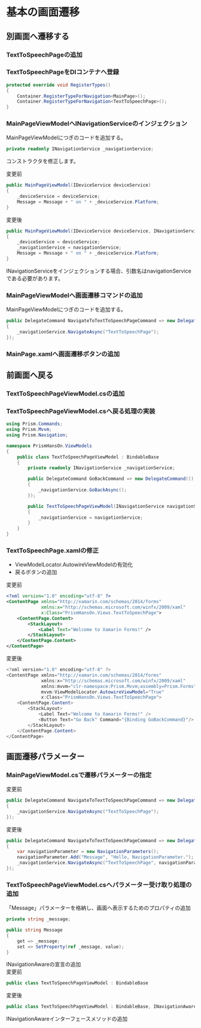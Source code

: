 # 基本の画面遷移

## 別画面へ遷移する  

### TextToSpeechPageの追加



### TextToSpeechPageをDIコンテナへ登録  

```cs
protected override void RegisterTypes()
{
    Container.RegisterTypeForNavigation<MainPage>();
    Container.RegisterTypeForNavigation<TextToSpeechPage>();
}
```

### MainPageViewModelへINavigationServiceのインジェクション  

MainPageViewModelにつぎのコードを追加する。  

```cs
private readonly INavigationService _navigationService;
```

コンストラクタを修正します。  

変更前
```cs
public MainPageViewModel(IDeviceService deviceService)
{
    _deviceService = deviceService;
    Message = Message + " on " + _deviceService.Platform;
}
```

変更後
```cs
public MainPageViewModel(IDeviceService deviceService, INavigationService navigationService)
{
    _deviceService = deviceService;
    _navigationService = navigationService;
    Message = Message + " on " + _deviceService.Platform;
}
```

INavigationServiceをインジェクションする場合、引数名はnavigationServiceである必要があります。

### MainPageViewModelへ画面遷移コマンドの追加

MainPageViewModelにつぎのコードを追加する。  

```cs
public DelegateCommand NavigateToTextToSpeechPageCommand => new DelegateCommand(() =>
{
    _navigationService.NavigateAsync("TextToSpeechPage");
});
```

### MainPage.xamlへ画面遷移ボタンの追加  

## 前画面へ戻る  

### TextToSpeechPageViewModel.csの追加

### TextToSpeechPageViewModel.csへ戻る処理の実装  

```cs
using Prism.Commands;
using Prism.Mvvm;
using Prism.Navigation;

namespace PrismHansOn.ViewModels
{
    public class TextToSpeechPageViewModel : BindableBase
    {
        private readonly INavigationService _navigationService;

        public DelegateCommand GoBackCommand => new DelegateCommand(() =>
        {
            _navigationService.GoBackAsync();
        });

        public TextToSpeechPageViewModel(INavigationService navigationService)
        {
            _navigationService = navigationService;
        }
    }
}
```

### TextToSpeechPage.xamlの修正  

* ViewModelLocator.AutowireViewModelの有効化  
* 戻るボタンの追加  

変更前  
```xml
<?xml version="1.0" encoding="utf-8" ?>
<ContentPage xmlns="http://xamarin.com/schemas/2014/forms"
             xmlns:x="http://schemas.microsoft.com/winfx/2009/xaml"
             x:Class="PrismHansOn.Views.TextToSpeechPage">
    <ContentPage.Content>
        <StackLayout>
            <Label Text="Welcome to Xamarin Forms!" />
        </StackLayout>
    </ContentPage.Content>
</ContentPage>
```

変更後
```cs
<?xml version="1.0" encoding="utf-8" ?>
<ContentPage xmlns="http://xamarin.com/schemas/2014/forms"
             xmlns:x="http://schemas.microsoft.com/winfx/2009/xaml"
             xmlns:mvvm="clr-namespace:Prism.Mvvm;assembly=Prism.Forms"
             mvvm:ViewModelLocator.AutowireViewModel="True"
             x:Class="PrismHansOn.Views.TextToSpeechPage">
    <ContentPage.Content>
        <StackLayout>
            <Label Text="Welcome to Xamarin Forms!" />
            <Button Text="Go Back" Command="{Binding GoBackCommand}"/>
        </StackLayout>
    </ContentPage.Content>
</ContentPage>
```

## 画面遷移パラメーター  

### MainPageViewModel.csで遷移パラメーターの指定  

変更前  
```cs
public DelegateCommand NavigateToTextToSpeechPageCommand => new DelegateCommand(() =>
{
    _navigationService.NavigateAsync("TextToSpeechPage");
});
```

変更後  
```cs
public DelegateCommand NavigateToTextToSpeechPageCommand => new DelegateCommand(() =>
{
    var navigationParameter = new NavigationParameters();
    navigationParameter.Add("Message", "Hello, NavigationParameter.");
    _navigationService.NavigateAsync("TextToSpeechPage", navigationParameter);
});
```

### TextToSpeechPageViewModel.csへパラメーター受け取り処理の追加  

「Message」パラメーターを格納し、画面へ表示するためのプロパティの追加  
```cs
private string _message;

public string Message
{
    get => _message;
    set => SetProperty(ref _message, value);
}
```

INavigationAwareの宣言の追加  
変更前  
```cs
public class TextToSpeechPageViewModel : BindableBase
```  

変更後  
```cs
public class TextToSpeechPageViewModel : BindableBase, INavigationAware
```  

INavigationAwareインターフェースメソッドの追加  
```cs
```